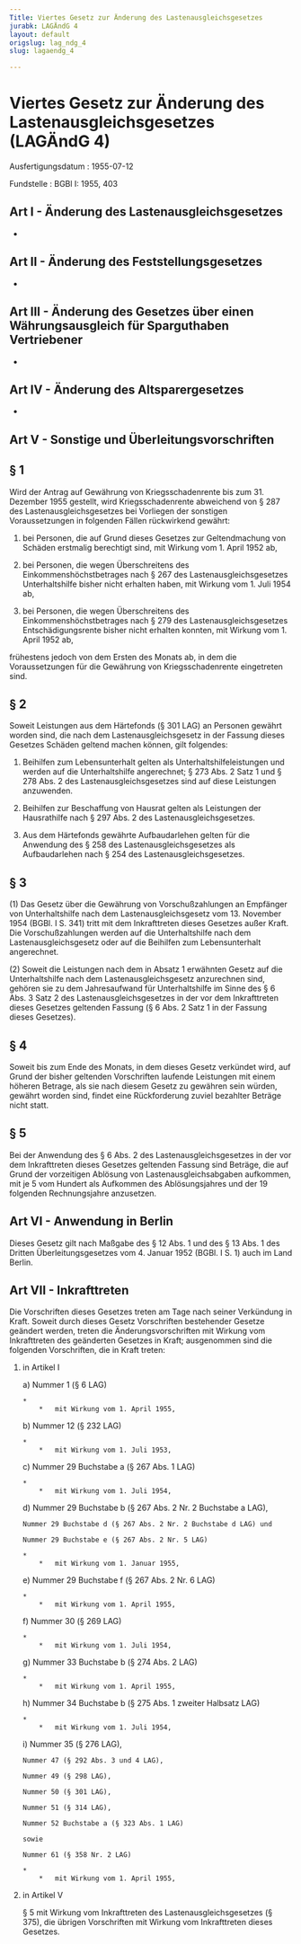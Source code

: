 ```yaml
---
Title: Viertes Gesetz zur Änderung des Lastenausgleichsgesetzes
jurabk: LAGÄndG 4
layout: default
origslug: lag_ndg_4
slug: lagaendg_4

---
```


# Viertes Gesetz zur Änderung des Lastenausgleichsgesetzes (LAGÄndG 4)

Ausfertigungsdatum
:   1955-07-12

Fundstelle
:   BGBl I: 1955, 403



## Art I - Änderung des Lastenausgleichsgesetzes

-


## Art II - Änderung des Feststellungsgesetzes

-


## Art III - Änderung des Gesetzes über einen Währungsausgleich für Sparguthaben Vertriebener

-


## Art IV - Änderung des Altsparergesetzes

-


## Art V - Sonstige und Überleitungsvorschriften



## § 1

Wird der Antrag auf Gewährung von Kriegsschadenrente bis zum 31. Dezember 1955 gestellt, wird Kriegsschadenrente abweichend von § 287 des Lastenausgleichsgesetzes bei Vorliegen der sonstigen Voraussetzungen in folgenden Fällen rückwirkend gewährt:

1.  bei Personen, die auf Grund dieses Gesetzes zur Geltendmachung von Schäden erstmalig berechtigt sind, mit Wirkung vom 1. April 1952 ab,


2.  bei Personen, die wegen Überschreitens des Einkommenshöchstbetrages nach § 267 des Lastenausgleichsgesetzes Unterhaltshilfe bisher nicht erhalten haben, mit Wirkung vom 1. Juli 1954 ab,


3.  bei Personen, die wegen Überschreitens des Einkommenshöchstbetrages nach § 279 des Lastenausgleichsgesetzes Entschädigungsrente bisher nicht erhalten konnten, mit Wirkung vom 1. April 1952 ab,



frühestens jedoch von dem Ersten des Monats ab, in dem die Voraussetzungen für die Gewährung von Kriegsschadenrente eingetreten sind.


## § 2

Soweit Leistungen aus dem Härtefonds (§ 301 LAG) an Personen gewährt worden sind, die nach dem Lastenausgleichsgesetz in der Fassung dieses Gesetzes Schäden geltend machen können, gilt folgendes:

1.  Beihilfen zum Lebensunterhalt gelten als Unterhaltshilfeleistungen und werden auf die Unterhaltshilfe angerechnet; § 273 Abs. 2 Satz 1 und § 278 Abs. 2 des Lastenausgleichsgesetzes sind auf diese Leistungen anzuwenden.


2.  Beihilfen zur Beschaffung von Hausrat gelten als Leistungen der Hausrathilfe nach
    § 297 Abs. 2                    des Lastenausgleichsgesetzes.


3.  Aus dem Härtefonds gewährte Aufbaudarlehen gelten für die Anwendung des § 258 des Lastenausgleichsgesetzes als Aufbaudarlehen nach § 254 des Lastenausgleichsgesetzes.





## § 3

(1) Das Gesetz über die Gewährung von Vorschußzahlungen an Empfänger von Unterhaltshilfe nach dem Lastenausgleichsgesetz vom 13. November 1954 (BGBl. I S. 341) tritt mit dem Inkrafttreten dieses Gesetzes außer Kraft. Die Vorschußzahlungen werden auf die Unterhaltshilfe nach dem Lastenausgleichsgesetz oder auf die Beihilfen zum Lebensunterhalt angerechnet.

(2) Soweit die Leistungen nach dem in Absatz 1 erwähnten Gesetz auf die Unterhaltshilfe nach dem Lastenausgleichsgesetz anzurechnen sind, gehören sie zu dem Jahresaufwand für Unterhaltshilfe im Sinne des § 6 Abs. 3 Satz 2 des Lastenausgleichsgesetzes in der vor dem Inkrafttreten dieses Gesetzes geltenden Fassung (§ 6 Abs. 2 Satz 1 in der Fassung dieses Gesetzes).


## § 4

Soweit bis zum Ende des Monats, in dem dieses Gesetz verkündet wird, auf Grund der bisher geltenden Vorschriften laufende Leistungen mit einem höheren Betrage, als sie nach diesem Gesetz zu gewähren sein würden, gewährt worden sind, findet eine Rückforderung zuviel bezahlter Beträge nicht statt.


## § 5

Bei der Anwendung des § 6 Abs. 2 des Lastenausgleichsgesetzes in der vor dem Inkrafttreten dieses Gesetzes geltenden Fassung sind Beträge, die auf Grund der vorzeitigen Ablösung von Lastenausgleichsabgaben aufkommen, mit je 5 vom Hundert als Aufkommen des Ablösungsjahres und der 19 folgenden Rechnungsjahre anzusetzen.


## Art VI - Anwendung in Berlin

Dieses Gesetz gilt nach Maßgabe des § 12 Abs. 1 und des § 13 Abs. 1 des Dritten Überleitungsgesetzes vom 4. Januar 1952 (BGBl. I S. 1) auch im Land Berlin.


## Art VII - Inkrafttreten

Die Vorschriften dieses Gesetzes treten am Tage nach seiner Verkündung in Kraft. Soweit durch dieses Gesetz Vorschriften bestehender Gesetze geändert werden, treten die Änderungsvorschriften mit Wirkung vom Inkrafttreten des geänderten Gesetzes in Kraft; ausgenommen sind die folgenden Vorschriften, die in Kraft treten:

1.  in Artikel I

    a)  Nummer 1 (§ 6 LAG)

        *
            *   mit Wirkung vom 1. April 1955,








    b)  Nummer 12 (§ 232 LAG)

        *
            *   mit Wirkung vom 1. Juli 1953,








    c)  Nummer 29 Buchstabe a (§ 267 Abs. 1 LAG)

        *
            *   mit Wirkung vom 1. Juli 1954,








    d)  Nummer 29 Buchstabe b (§ 267 Abs. 2 Nr. 2 Buchstabe a LAG),

        Nummer 29 Buchstabe d (§ 267 Abs. 2 Nr. 2 Buchstabe d LAG) und

        Nummer 29 Buchstabe e (§ 267 Abs. 2 Nr. 5 LAG)

        *
            *   mit Wirkung vom 1. Januar 1955,








    e)  Nummer 29 Buchstabe f (§ 267 Abs. 2 Nr. 6 LAG)

        *
            *   mit Wirkung vom 1. April 1955,








    f)  Nummer 30 (§ 269 LAG)

        *
            *   mit Wirkung vom 1. Juli 1954,








    g)  Nummer 33 Buchstabe b (§ 274 Abs. 2 LAG)

        *
            *   mit Wirkung vom 1. April 1955,








    h)  Nummer 34 Buchstabe b (§ 275 Abs. 1 zweiter Halbsatz LAG)

        *
            *   mit Wirkung vom 1. Juli 1954,








    i)  Nummer 35 (§ 276 LAG),

        Nummer 47 (§ 292 Abs. 3 und 4 LAG),

        Nummer 49 (§ 298 LAG),

        Nummer 50 (§ 301 LAG),

        Nummer 51 (§ 314 LAG),

        Nummer 52 Buchstabe a (§ 323 Abs. 1 LAG)

        sowie

        Nummer 61 (§ 358 Nr. 2 LAG)

        *
            *   mit Wirkung vom 1. April 1955,











2.  in Artikel V

    § 5 mit Wirkung vom Inkrafttreten des Lastenausgleichsgesetzes (§ 375), die übrigen Vorschriften mit Wirkung vom Inkrafttreten dieses Gesetzes.




